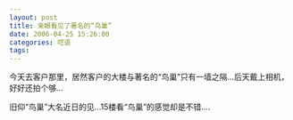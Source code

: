 ```yaml
---
layout: post
title: 亲眼看见了著名的“鸟巢”
date: 2006-04-25 15:26:00
categories: 呓语
tags: 
---
```


今天去客户那里，居然客户的大楼与著名的“鸟巢”只有一墙之隔...后天戴上相机，好好还拍个够...

旧仰“鸟巢”大名近日的见...15楼看“鸟巢”的感觉却是不错....
